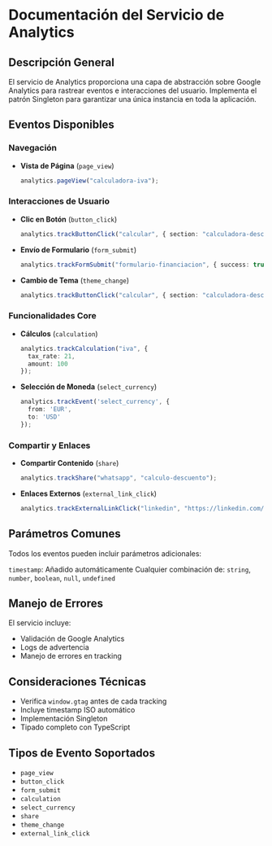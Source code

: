 # Documentación del Servicio de Analytics

## Descripción General
El servicio de Analytics proporciona una capa de abstracción sobre Google Analytics para rastrear eventos e interacciones del usuario. Implementa el patrón Singleton para garantizar una única instancia en toda la aplicación.

## Eventos Disponibles

### Navegación
- **Vista de Página** (`page_view`)
  ```typescript
  analytics.pageView("calculadora-iva");
  `````
### Interacciones de Usuario
- **Clic en Botón** (`button_click`)
  ````typescript
  analytics.trackButtonClick("calcular", { section: "calculadora-descuentos" });
  `````
- **Envío de Formulario** (`form_submit`)
  ````typescript
  analytics.trackFormSubmit("formulario-financiacion", { success: true });
  `````
- **Cambio de Tema** (`theme_change`)
  ````typescript
  analytics.trackButtonClick("calcular", { section: "calculadora-descuentos" });
  `````
### Funcionalidades Core
- **Cálculos** (`calculation`)
  ````typescript
  analytics.trackCalculation("iva", {
    tax_rate: 21,
    amount: 100
  });
  `````
- **Selección de Moneda** (`select_currency`)
  ````typescript
  analytics.trackEvent('select_currency', {
    from: 'EUR',
    to: 'USD'
  });
  `````
### Compartir y Enlaces
- **Compartir Contenido** (`share`)
  ````typescript
  analytics.trackShare("whatsapp", "calculo-descuento");
  `````
- **Enlaces Externos** (`external_link_click`)
  ````typescript
  analytics.trackExternalLinkClick("linkedin", "https://linkedin.com/in/usuario");
  `````
## Parámetros Comunes
Todos los eventos pueden incluir parámetros adicionales:

`timestamp`: Añadido automáticamente
Cualquier combinación de: ``string``, ``number``, ``boolean``, ``null``, ``undefined``
## Manejo de Errores
El servicio incluye:
- Validación de Google Analytics
- Logs de advertencia
- Manejo de errores en tracking
## Consideraciones Técnicas
- Verifica `window.gtag` antes de cada tracking
- Incluye timestamp ISO automático
- Implementación Singleton
- Tipado completo con TypeScript

## Tipos de Evento Soportados 
- `page_view`
- `button_click`
- `form_submit`
- `calculation`
- `select_currency`
- `share`
- `theme_change`
- `external_link_click`
